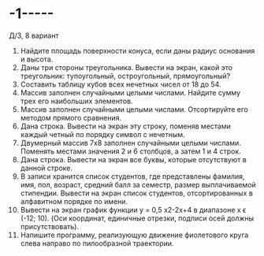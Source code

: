 # -1-----
Д/З, 8 вариант
1.	Найдите площадь поверхности конуса, если даны радиус основания и высота.
2.	Даны три стороны треугольника. Вывести на экран, какой это треугольник: тупоугольный, остроугольный, прямоугольный?
3.	Составить таблицу кубов всех нечетных чисел от 18 до 54. 
4.	Массив заполнен случайными целыми числами. Найдите сумму трех его наибольших элементов.
5.	Массив заполнен случайными целыми числами. Отсортируйте его методом прямого сравнения.
6.	Дана строка. Вывести на экран эту строку, поменяв местами каждый четный по порядку символ с нечетным. 
7.	Двумерный массив 7х8 заполнен случайными целыми числами. Поменять местами значения 2 и 6 столбцов, а затем 1 и 4 строк.
8.	Дана строка. Вывести на экран все буквы, которые отсутствуют в данной строке.
9.	В записи хранится список студентов, где представлены фамилия, имя, пол, возраст, средний балл за семестр, размер выплачиваемой стипендии. Вывести на экран список студентов, отсортированных в алфавитном порядке по имени.
10.	Вывести на экран график функции y = 0,5 x2-2x+4 в диапазоне х ϵ (-12; 10). (Оси координат, единичные отрезки, подписи осей должны присутствовать).
11.	Напишите программу, реализующую движение фиолетового круга слева направо по пилообразной траектории.
 
